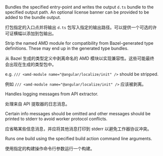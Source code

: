 Bundles the specified entry-point and writes the output `d.ts` bundle to the specified
output path. An optional license banner can be provided to be added to the bundle output.

打包指定的入口点并将输出 `d.ts`
包写入指定的输出路径。可以提供一个可选的许可证横幅以添加到包输出。

Strip the named AMD module for compatibility from Bazel-generated type
definitions. These may end up in the generated type bundles.

从 Bazel 生成的类型定义中剥离命名的 AMD 模块以实现兼容性。这些可能最终会出现在生成的类型包中。

e.g. `/// <amd-module name="@angular/localize/init" />` should be stripped.

例如 `/// <amd-module name="@angular/localize/init" />` 应该被剥离。

Handles logging messages from API extractor.

处理来自 API 提取器的日志消息。

Certain info messages should be omitted and other messages should be printed
to stderr to avoid worker protocol conflicts.

应省略某些信息消息，并应将其他消息打印到 stderr 以避免工作器协议冲突。

Runs one build using the specified build action command line arguments.

使用指定的构建操作命令行参数运行一个构建。